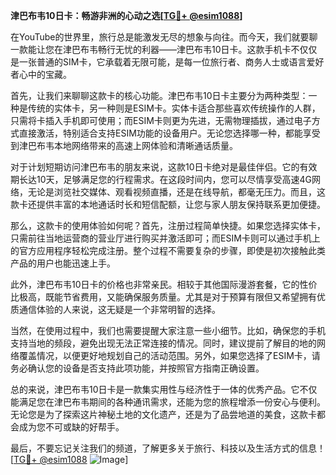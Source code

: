 **津巴布韦10日卡：畅游非洲的心动之选[[TG💪+ @esim1088](https://t.me/s/esim1088)]**

在YouTube的世界里，旅行总是能激发无尽的想象与向往。而今天，我们就要聊一款能让您在津巴布韦畅行无忧的利器——津巴布韦10日卡。这款手机卡不仅仅是一张普通的SIM卡，它承载着无限可能，是每一位旅行者、商务人士或语言爱好者心中的宝藏。

首先，让我们来聊聊这款卡的核心功能。津巴布韦10日卡主要分为两种类型：一种是传统的实体卡，另一种则是ESIM卡。实体卡适合那些喜欢传统操作的人群，只需将卡插入手机即可使用；而ESIM卡则更为先进，无需物理插拔，通过电子方式直接激活，特别适合支持ESIM功能的设备用户。无论您选择哪一种，都能享受到津巴布韦本地网络带来的高速上网体验和清晰通话质量。

对于计划短期访问津巴布韦的朋友来说，这款10日卡绝对是最佳伴侣。它的有效期长达10天，足够满足您的行程需求。在这段时间内，您可以尽情享受高速4G网络，无论是浏览社交媒体、观看视频直播，还是在线导航，都毫无压力。而且，这款卡还提供丰富的本地通话时长和短信配额，让您与家人朋友保持联系更加便捷。

那么，这款卡的使用体验如何呢？首先，注册过程简单快捷。如果您选择实体卡，只需前往当地运营商的营业厅进行购买并激活即可；而ESIM卡则可以通过手机上的官方应用程序轻松完成注册。整个过程不需要复杂的步骤，即使是初次接触此类产品的用户也能迅速上手。

此外，津巴布韦10日卡的价格也非常亲民。相较于其他国际漫游套餐，它的性价比极高，既能节省费用，又能确保服务质量。尤其是对于预算有限但又希望拥有优质通信体验的人来说，这无疑是一个非常明智的选择。

当然，在使用过程中，我们也需要提醒大家注意一些小细节。比如，确保您的手机支持当地的频段，避免出现无法正常连接的情况。同时，建议提前了解目的地的网络覆盖情况，以便更好地规划自己的活动范围。另外，如果您选择了ESIM卡，请务必确认您的设备是否支持此项功能，并按照官方指南正确设置。

总的来说，津巴布韦10日卡是一款集实用性与经济性于一体的优秀产品。它不仅能满足您在津巴布韦期间的各种通讯需求，还能为您的旅程增添一份安心与便利。无论您是为了探索这片神秘土地的文化遗产，还是为了品尝地道的美食，这款卡都会成为您不可或缺的好帮手。

最后，不要忘记关注我们的频道，了解更多关于旅行、科技以及生活方式的信息！[[TG💪+ @esim1088](https://t.me/s/esim1088) ![Image](https://i.postimg.cc/4NQfJmqS/Snipaste-2025-05-13-00-14-12.png)]